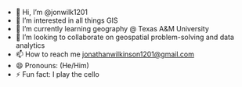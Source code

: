 - 👋 Hi, I’m @jonwilk1201
- 👀 I’m interested in all things GIS
- 🌱 I’m currently learning geography @ Texas A&M University
- 💞️ I’m looking to collaborate on geospatial problem-solving and data analytics
- 📫 How to reach me jonathanwilkinson1201@gmail.com
- 😄 Pronouns: (He/Him)
- ⚡ Fun fact: I play the cello

<!---
jonwilk1201/jonwilk1201 is a ✨ special ✨ repository because its `README.md` (this file) appears on your GitHub profile.
You can click the Preview link to take a look at your changes.
--->
